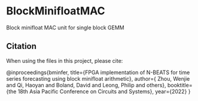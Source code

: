 # BlockMinifloatMAC
Block minifloat MAC unit for single block GEMM

## Citation
When using the files in this project, please cite:

@inproceedings{bminfer,
  title={FPGA implementation of N-BEATS for time series forecasting using block minifloat arithmetic},
  author={ Zhou, Wenjie and Qi, Haoyan and Boland, David and Leong, Philip and others},
  booktitle={the 18th Asia Pacific Conference on Circuits and Systems},
  year={2022}
}
